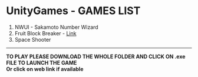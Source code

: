 # UnityGames - GAMES LIST 
<ol>
  <li> NWUI - Sakamoto Number Wizard </li>
  <li> Fruit Block Breaker - <a href="https://sharemygame.com/@notaman958/chibi-block-breaker">Link</a> </li>
  <li> Space Shooter </li> 
</ol>
<hr/>
<strong>TO PLAY PLEASE DOWNLOAD THE WHOLE FOLDER AND CLICK ON .exe FILE TO LAUNCH THE GAME</strong>
</br> <b>Or click on web link if available</b>

